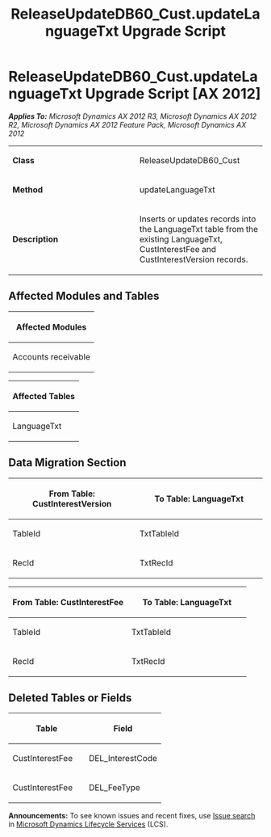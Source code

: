﻿---
title: ReleaseUpdateDB60_Cust.updateLanguageTxt Upgrade Script
TOCTitle: ReleaseUpdateDB60_Cust.updateLanguageTxt Upgrade Script
ms:assetid: ee2067da-7e82-3bc1-31d7-0b54ea0c62d2
ms:mtpsurl: https://msdn.microsoft.com/en-us/library/JJ719961(v=AX.60)
ms:contentKeyID: 49712033
ms.date: 05/18/2015
mtps_version: v=AX.60
---

# ReleaseUpdateDB60\_Cust.updateLanguageTxt Upgrade Script [AX 2012]


_**Applies To:** Microsoft Dynamics AX 2012 R3, Microsoft Dynamics AX 2012 R2, Microsoft Dynamics AX 2012 Feature Pack, Microsoft Dynamics AX 2012_

<table>
<colgroup>
<col style="width: 50%" />
<col style="width: 50%" />
</colgroup>
<tbody>
<tr class="odd">
<td><p><strong>Class</strong></p></td>
<td><p>ReleaseUpdateDB60_Cust</p></td>
</tr>
<tr class="even">
<td><p><strong>Method</strong></p></td>
<td><p>updateLanguageTxt</p></td>
</tr>
<tr class="odd">
<td><p><strong>Description</strong></p></td>
<td><p>Inserts or updates records into the LanguageTxt table from the existing LanguageTxt, CustInterestFee and CustInterestVersion records.</p></td>
</tr>
</tbody>
</table>


## Affected Modules and Tables

<table>
<colgroup>
<col style="width: 100%" />
</colgroup>
<thead>
<tr class="header">
<th><p>Affected Modules</p></th>
</tr>
</thead>
<tbody>
<tr class="odd">
<td><p>Accounts receivable</p></td>
</tr>
</tbody>
</table>


<table>
<colgroup>
<col style="width: 100%" />
</colgroup>
<thead>
<tr class="header">
<th><p>Affected Tables</p></th>
</tr>
</thead>
<tbody>
<tr class="odd">
<td><p>LanguageTxt</p></td>
</tr>
</tbody>
</table>


## Data Migration Section

<table>
<colgroup>
<col style="width: 50%" />
<col style="width: 50%" />
</colgroup>
<thead>
<tr class="header">
<th><p>From Table: CustInterestVersion</p></th>
<th><p>To Table: LanguageTxt</p></th>
</tr>
</thead>
<tbody>
<tr class="odd">
<td><p>TableId</p></td>
<td><p>TxtTableId</p></td>
</tr>
<tr class="even">
<td><p>RecId</p></td>
<td><p>TxtRecId</p></td>
</tr>
</tbody>
</table>


<table>
<colgroup>
<col style="width: 50%" />
<col style="width: 50%" />
</colgroup>
<thead>
<tr class="header">
<th><p>From Table: CustInterestFee</p></th>
<th><p>To Table: LanguageTxt</p></th>
</tr>
</thead>
<tbody>
<tr class="odd">
<td><p>TableId</p></td>
<td><p>TxtTableId</p></td>
</tr>
<tr class="even">
<td><p>RecId</p></td>
<td><p>TxtRecId</p></td>
</tr>
</tbody>
</table>


## Deleted Tables or Fields

<table>
<colgroup>
<col style="width: 50%" />
<col style="width: 50%" />
</colgroup>
<thead>
<tr class="header">
<th><p>Table</p></th>
<th><p>Field</p></th>
</tr>
</thead>
<tbody>
<tr class="odd">
<td><p>CustInterestFee</p></td>
<td><p>DEL_InterestCode</p></td>
</tr>
<tr class="even">
<td><p>CustInterestFee</p></td>
<td><p>DEL_FeeType</p></td>
</tr>
</tbody>
</table>

  
**Announcements:** To see known issues and recent fixes, use [Issue search](http://go.microsoft.com/fwlink/?linkid=389258) in [Microsoft Dynamics Lifecycle Services](http://go.microsoft.com/fwlink/?linkid=306505) (LCS).

